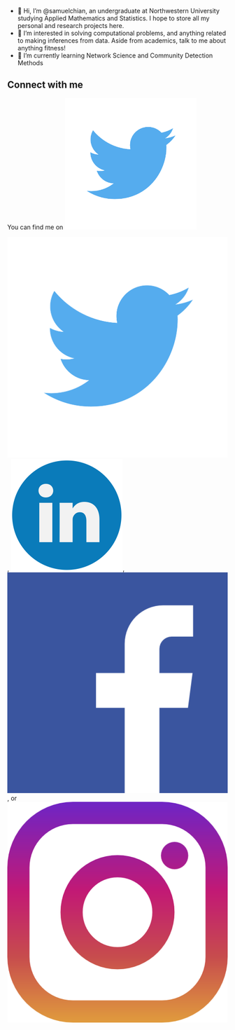 - 👋 Hi, I’m @samuelchian, an undergraduate at Northwestern University studying Applied Mathematics and Statistics. I hope to store all my personal and research projects here.
- 👀 I’m interested in solving computational problems, and anything related to making inferences from data. Aside from academics, talk to me about anything fitness!
- 🌱 I’m currently learning Network Science and Community Detection Methods

## Connect with me
You can find me on <a href = https://twitter.com/ChianSamuel><img src="https://github.com/samuelchian/samuelchian/blob/main/twit.png" width=300></a>


[![Twitter][1.2]][1], [![LinkedIn][2.2]][2],[![Facebook][3.2]][3], or [![Instagram][4.2]][4]

<!-- Icons -->

[1.2]: https://github.com/samuelchian/samuelchian/blob/main/twit.png
[2.2]: https://github.com/samuelchian/samuelchian/blob/main/linkedin.png
[3.2]: https://github.com/samuelchian/samuelchian/blob/main/facebook.png
[4.2]: https://github.com/samuelchian/samuelchian/blob/main/instagram.png

<!-- Links to your social media accounts -->

[1]: https://twitter.com/ChianSamuel
[2]: https://www.linkedin.com/in/samuel-chian
[3]: https://www.instagram.com/itsimpulse
[4]: https://www.facebook.com/samuelhgchian/

<!---
samuelchian/samuelchian is a ✨ special ✨ repository because its `README.md` (this file) appears on your GitHub profile.
You can click the Preview link to take a look at your changes.
--->
